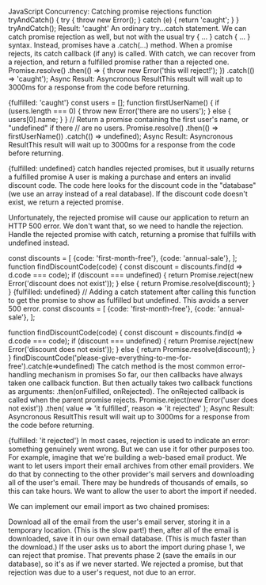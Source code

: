 JavaScript Concurrency: Catching promise rejections
function tryAndCatch() {
try {
throw new Error();
} catch (e) {
return 'caught';
}
}
tryAndCatch();
Result:
'caught'
An ordinary try...catch statement.
We can catch promise rejection as well, but not with the usual try { ... } catch { ... } syntax. Instead, promises have a .catch(...) method. When a promise rejects, its catch callback (if any) is called.
With catch, we can recover from a rejection, and return a fulfilled promise rather than a rejected one.
Promise.resolve()
.then(() => {
throw new Error('this will reject!');
})
.catch(() => 'caught');
 Async Result:
Asyncronous ResultThis result will wait up to 3000ms for a response from the code before returning.

{fulfilled: 'caught'}
const users = [];
function firstUserName() {
if (users.length === 0) {
throw new Error('there are no users');
} else {
users[0].name;
}
}
// Return a promise containing the first user's name, or "undefined" if there
// are no users.
Promise.resolve()
.then(() => firstUserName())
.catch(() => undefined);
 Async Result:
Asyncronous ResultThis result will wait up to 3000ms for a response from the code before returning.

{fulfilled: undefined}
catch handles rejected promises, but it usually returns a fulfilled promise
A user is making a purchase and enters an invalid discount code. The code here looks for the discount code in the "database" (we use an array instead of a real database). If the discount code doesn't exist, we return a rejected promise.

Unfortunately, the rejected promise will cause our application to return an HTTP 500 error. We don't want that, so we need to handle the rejection. Handle the rejected promise with catch, returning a promise that fulfills with undefined instead.

const discounts = [
{code: 'first-month-free'},
{code: 'annual-sale'},
];
function findDiscountCode(code) {
const discount = discounts.find(d => d.code === code);
if (discount === undefined) {
return Promise.reject(new Error('discount does not exist'));
} else {
return Promise.resolve(discount);
}
}
{fulfilled: undefined}
// Adding a catch statement after calling this function to get the promise to show as fulfilled but undefined. This avoids a server 500 error.
const discounts = [
{code: 'first-month-free'},
{code: 'annual-sale'},
];

function findDiscountCode(code) {
const discount = discounts.find(d => d.code === code);
if (discount === undefined) {
return Promise.reject(new Error('discount does not exist'));
} else {
return Promise.resolve(discount);
}
}
findDiscountCode('please-give-everything-to-me-for-free').catch(e=>undefined)
The catch method is the most common error-handling mechanism in promises
So far, our then callbacks have always taken one callback function.
But then actually takes two callback functions as arguments: .then(onFulfilled, onRejected). The onRejected callback is called when the parent promise rejects.
Promise.reject(new Error('user does not exist'))
.then(
value => 'it fulfilled',
reason => 'it rejected'
);
 Async Result:
Asyncronous ResultThis result will wait up to 3000ms for a response from the code before returning.

{fulfilled: 'it rejected'}
In most cases, rejection is used to indicate an error: something genuinely went wrong. But we can use it for other purposes too.
For example, imagine that we're building a web-based email product. We want to let users import their email archives from other email providers. We do that by connecting to the other provider's mail servers and downloading all of the user's email. There may be hundreds of thousands of emails, so this can take hours. We want to allow the user to abort the import if needed.

We can implement our email import as two chained promises:

Download all of the email from the user's email server, storing it in a temporary location. (This is the slow part!)
then, after all of the email is downloaded, save it in our own email database. (This is much faster than the download.)
If the user asks us to abort the import during phase 1, we can reject that promise. That prevents phase 2 (save the emails in our database), so it's as if we never started. We rejected a promise, but that rejection was due to a user's request, not due to an error.